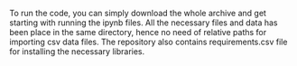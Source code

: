 To run the code, you can simply download the whole archive and get starting with running the ipynb files. All the necessary files and data has been place in the same directory, hence no need of relative paths for importing csv data files. The repository also contains requirements.csv file for installing the necessary libraries.
